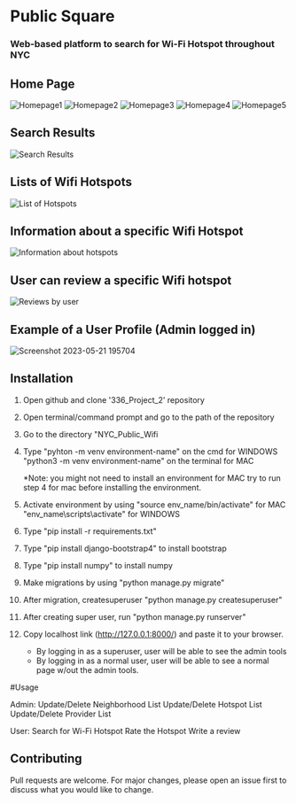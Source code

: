 # Public Square 
### Web-based platform to search for Wi-Fi Hotspot throughout NYC

## Home Page 
![Homepage1](https://github.com/ej0306/Public_Square/assets/54604143/3681fc2c-69a0-49db-9a20-481453347cde)
![Homepage2](https://github.com/ej0306/Public_Square/assets/54604143/06b80882-f3ca-414f-9c7d-75b04fdd2e8c)
![Homepage3](https://github.com/ej0306/Public_Square/assets/54604143/6b989511-639f-4e86-9a50-799c20a4edb6)
![Homepage4](https://github.com/ej0306/Public_Square/assets/54604143/6ce71558-b789-42c7-89c3-2f4c67e9c118)
![Homepage5](https://github.com/ej0306/Public_Square/assets/54604143/667558e0-5942-4e95-a61d-cf4e601212d2)
## Search Results
![Search Results](https://github.com/ej0306/Public_Square/assets/54604143/a5436ec2-8a2f-4dfa-a899-5479e1d6deec)
## Lists of Wifi Hotspots
![List of Hotspots](https://github.com/ej0306/Public_Square/assets/54604143/21a8397e-4041-4b43-b0ea-fc839bec244c)
## Information about a specific Wifi Hotspot
![Information about hotspots](https://github.com/ej0306/Public_Square/assets/54604143/b8bfe54e-1174-40e5-9c78-50cd994a82ec)
## User can review a specific Wifi hotspot
![Reviews by user](https://github.com/ej0306/Public_Square/assets/54604143/14403901-1cb8-42a9-bfe4-4228aee954cc)
## Example of a User Profile (Admin logged in)
![Screenshot 2023-05-21 195704](https://github.com/ej0306/Public_Square/assets/54604143/0571adeb-74ab-46fa-ac1c-97199852d2f4)





## Installation

1. Open github and clone '336_Project_2' repository

2. Open terminal/command prompt and go to the path of the repository

3. Go to the directory "NYC_Public_Wifi

4. Type "pyhton -m venv environment-name" on the cmd for WINDOWS
 	"python3 -m venv environment-name" on the terminal for MAC

	*Note: you might not need to install an environment for MAC
	       try to run step 4 for mac before installing the environment.

5. Activate environment by using "source env_name/bin/activate" for MAC
				 "env_name\scripts\activate" for WINDOWS

6. Type "pip install -r requirements.txt"

7. Type "pip install django-bootstrap4" to install bootstrap

8. Type "pip install numpy" to install numpy

9. Make migrations by using "python manage.py migrate"

10. After migration, createsuperuser "python manage.py createsuperuser"

11. After creating super user, run "python manage.py runserver"

12. Copy localhost link (http://127.0.0.1:8000/) and paste it to your browser.
	- By logging in as a superuser, user will be able to see the admin tools
	- By logging in as a normal user, user will be able to see a normal page
	  w/out the admin tools.


#Usage

Admin: 
	Update/Delete Neighborhood List
	Update/Delete Hotspot List
	Update/Delete Provider List

User:
	Search for Wi-Fi Hotspot
	Rate the Hotspot
	Write a review

## Contributing
Pull requests are welcome. For major changes, please open an issue first to discuss what you would like to change.
